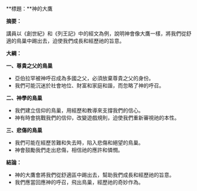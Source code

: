 **標題：**神的大鷹

**摘要：**

講員以《創世紀》和《列王記》中的經文為例，說明神會像大鷹一樣，將我們從舒適的鳥巢中踢出去，迫使我們成長和經歷祂的旨意。

**大綱：**

**一、尊貴之父的鳥巢**

* 亞伯拉罕被神呼召成為多國之父，必須放棄尊貴之父的身份。
* 我們可能沉迷於社會地位、財富和家庭和諧，而忽略了神的呼召。

**二、神學的鳥巢**

* 我們建立信仰的鳥巢，用經歷和教導來支撐我們的信心。
* 神有時會挑戰我們的信仰，改變遊戲規則，迫使我們重新審視祂的本性。

**三、悲傷的鳥巢**

* 我們可能在經歷苦難和失去時，陷入悲傷和絕望的鳥巢。
* 神會鼓勵我們走出悲傷，相信祂的應許和憐憫。

**結論：**

* 神的大鷹會將我們從舒適區中踢出去，幫助我們成長和經歷祂的旨意。
* 我們應當回應神的呼召，飛出鳥巢，經歷祂的奇妙作為。